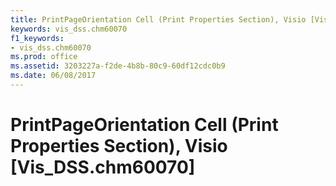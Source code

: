 ```yaml
---
title: PrintPageOrientation Cell (Print Properties Section), Visio [Vis_DSS.chm60070]
keywords: vis_dss.chm60070
f1_keywords:
- vis_dss.chm60070
ms.prod: office
ms.assetid: 3203227a-f2de-4b8b-80c9-60df12cdc0b9
ms.date: 06/08/2017
---
```



# PrintPageOrientation Cell (Print Properties Section), Visio [Vis_DSS.chm60070]

